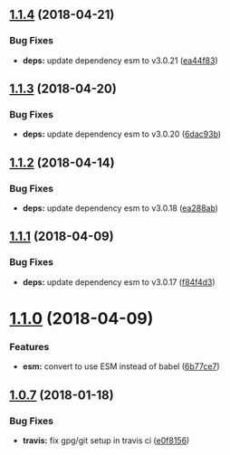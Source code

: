 <a name="1.1.4"></a>
## [1.1.4](https://github.com/mi11er-net/js-title-case/compare/v1.1.3...v1.1.4) (2018-04-21)


### Bug Fixes

* **deps:** update dependency esm to v3.0.21 ([ea44f83](https://github.com/mi11er-net/js-title-case/commit/ea44f83))

<a name="1.1.3"></a>
## [1.1.3](https://github.com/mi11er-net/js-title-case/compare/v1.1.2...v1.1.3) (2018-04-20)


### Bug Fixes

* **deps:** update dependency esm to v3.0.20 ([6dac93b](https://github.com/mi11er-net/js-title-case/commit/6dac93b))

<a name="1.1.2"></a>
## [1.1.2](https://github.com/mi11er-net/js-title-case/compare/v1.1.1...v1.1.2) (2018-04-14)


### Bug Fixes

* **deps:** update dependency esm to v3.0.18 ([ea288ab](https://github.com/mi11er-net/js-title-case/commit/ea288ab))

<a name="1.1.1"></a>
## [1.1.1](https://github.com/mi11er-net/js-title-case/compare/v1.1.0...v1.1.1) (2018-04-09)


### Bug Fixes

* **deps:** update dependency esm to v3.0.17 ([f84f4d3](https://github.com/mi11er-net/js-title-case/commit/f84f4d3))

<a name="1.1.0"></a>
# [1.1.0](https://github.com/mi11er-net/js-title-case/compare/v1.0.7...v1.1.0) (2018-04-09)


### Features

* **esm:** convert to use ESM instead of babel ([6b77ce7](https://github.com/mi11er-net/js-title-case/commit/6b77ce7))

<a name="1.0.7"></a>
## [1.0.7](https://github.com/MatthewMi11er/js-title-case/compare/9d98d2195f1ac5963a68d61cef60df5068194b2e...v1.0.7) (2018-01-18)


### Bug Fixes

* **travis:** fix gpg/git setup in travis ci ([e0f8156](https://github.com/MatthewMi11er/js-title-case/commit/e0f8156))
